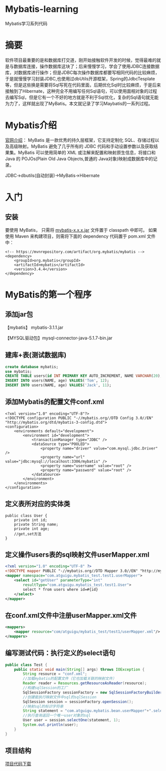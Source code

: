 # Mybatis-learning
Mybatis学习系列代码

# 摘要
软件项目最重要的是和数据库打交道，刚开始接触软件开发的时候，觉得最难的就是与数据库连接，操作数据库这块了；后来慢慢学习，学会了使用JDBC连接数据库，对数据库进行操作；但是JDBC每次操作数据库都要写相同代码的比较麻烦，于是就慢慢学习封装JDBC,也使用过dbUtils开源框架，Spring的JdbcTesplate等，但是这些换是需要将Sql写死在代码里面，后期优化Sql时比较麻烦，于是后来接触到了Hibernate，这种完全不用编写任何Sql语句，可以使用面相对象的过程去编写Sql，但是它有一个不好的地方就是不利于Sql优化，复杂的Sql语句就无能为力了，这样就出现了MyBatis。本文就记录了学习Maybatis的一系列过程。

# Mybatis介绍

[官网介绍](http://www.mybatis.org/mybatis-3/zh/index.html)：
MyBatis 是一款优秀的持久层框架，它支持定制化 SQL、存储过程以及高级映射。MyBatis 避免了几乎所有的 JDBC 代码和手动设置参数以及获取结果集。MyBatis 可以使用简单的 XML 或注解来配置和映射原生信息，将接口和 Java 的 POJOs(Plain Old Java Objects,普通的 Java对象)映射成数据库中的记录。

JDBC->dbutils(自动封装)->MyBatis->Hibernate

# 入门

## 安装

要使用 MyBatis， 只需将 [mybatis-x.x.x.jar](http://mvnrepository.com/artifact/org.mybatis/mybatis) 文件置于 classpath 中即可。
如果使用 Maven 来构建项目，则需将下面的 dependency 代码置于 pom.xml 文件中：

```
<!-- https://mvnrepository.com/artifact/org.mybatis/mybatis -->
<dependency>
    <groupId>org.mybatis</groupId>
    <artifactId>mybatis</artifactId>
    <version>3.4.4</version>
</dependency>

```

# MyBatis的第一个程序
## 添加jar包

【mybatis】	mybatis-3.1.1.jar

【MYSQL驱动包】mysql-connector-java-5.1.7-bin.jar

## 建库+表(测试数据库)

```sql
create database mybatis;
use mybatis;
CREATE TABLE users(id INT PRIMARY KEY AUTO_INCREMENT, NAME VARCHAR(20), age INT);
INSERT INTO users(NAME, age) VALUES('Tom', 12);
INSERT INTO users(NAME, age) VALUES('Jack', 11);

```

## 添加Mybatis的配置文件conf.xml

```
<?xml version="1.0" encoding="UTF-8"?>
<!DOCTYPE configuration PUBLIC "-//mybatis.org//DTD Config 3.0//EN" "http://mybatis.org/dtd/mybatis-3-config.dtd">
<configuration>
	<environments default="development">
		<environment id="development">
			<transactionManager type="JDBC" />
			<dataSource type="POOLED">
				<property name="driver" value="com.mysql.jdbc.Driver" />
				<property name="url" value="jdbc:mysql://localhost:3306/mybatis" />
				<property name="username" value="root" />
				<property name="password" value="root" />
			</dataSource>
		</environment>
	</environments>
</configuration>

```
## 定义表所对应的实体类

```
public class User {
	private int id;
	private String name;
	private int age;
    //get,set方法
}

```

## 定义操作users表的sql映射文件userMapper.xml

```xml
<?xml version="1.0" encoding="UTF-8" ?>
<!DOCTYPE mapper PUBLIC "-//mybatis.org//DTD Mapper 3.0//EN" "http://mybatis.org/dtd/mybatis-3-mapper.dtd"> 
<mapper namespace="com.atguigu.mybatis_test.test1.userMapper"> 
	<select id="getUser" parameterType="int" 
		resultType="com.atguigu.mybatis_test.test1.User">
		select * from users where id=#{id}
	</select>
</mapper>

```

## 在conf.xml文件中注册userMapper.xml文件

```xml
<mappers>
	<mapper resource="com/atguigu/mybatis_test/test1/userMapper.xml"/>
</mappers>

```

## 编写测试代码：执行定义的select语句

```java
public class Test {
	public static void main(String[] args) throws IOException {
		String resource = "conf.xml"; 
		//加载mybatis的配置文件（它也加载关联的映射文件）
		Reader reader = Resources.getResourceAsReader(resource); 
		//构建sqlSession的工厂
		SqlSessionFactory sessionFactory = new SqlSessionFactoryBuilder().build(reader);
		//创建能执行映射文件中sql的sqlSession
		SqlSession session = sessionFactory.openSession();
		//映射sql的标识字符串
		String statement = "com.atguigu.mybatis.bean.userMapper"+".selectUser";
		//执行查询返回一个唯一user对象的sql
		User user = session.selectOne(statement, 1);
		System.out.println(user);
	}
}

```

## 项目结构


[项目代码下载](https://github.com/TaciturnK/Mybatis-learning)
